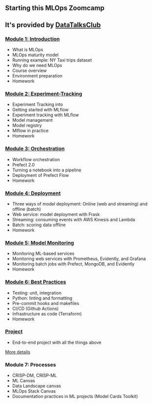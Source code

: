 ## Starting this MLOps Zoomcamp
## It's provided by [DataTalksClub](https://github.com/DataTalksClub/mlops-zoomcamp)
### [Module 1: Introduction](1-Introduction)

* What is MLOps
* MLOps maturity model
* Running example: NY Taxi trips dataset
* Why do we need MLOps
* Course overview
* Environment preparation
* Homework

### [Module 2: Experiment-Tracking](2-Experiment-tracking)
* Experiment Tracking into
* Getting started with MLflow
* Experiment tracking with MLflow
* Model management
* Model registry
* Mlflow in practice
* Homework
### [Module 3: Orchestration](3-Orchestration)
* Workflow orchestration
* Prefect 2.0
* Turning a notebook into a pipeline
* Deployment of Prefect Flow
* Homework

### [Module 4: Deployment](4-Deployment)
* Three ways of model deployment: Online (web and streaming) and offline (batch)
* Web service: model deployment with Frask
* Streaming: consuming events with AWS Kinesis and Lambda
* Batch: scoring data offline
* Homework

### [Module 5: Model Monitoring](5-Monitoring)

* Monitoring ML-based services
* Monitoring web services with Prometheus, Evidently, and Grafana
* Monitoring batch jobs with Prefect, MongoDB, and Evidently
* Homework
### [Module 6: Best Practices](6-Best-Practices)

* Testing: unit, integration
* Python: linting and formatting
* Pre-commit hooks and makefiles
* CI/CD (Github Actions)
* Infrastructure as code (Terraform)
* Homework

### [Project](7-Project/)

* End-to-end project with all the things above

[More details](7-Project/)


### Module 7: Processes

* CRISP-DM, CRISP-ML
* ML Canvas
* Data Landscape canvas
* MLOps Stack Canvas
* Documentation practices in ML projects (Model Cards Toolkit)